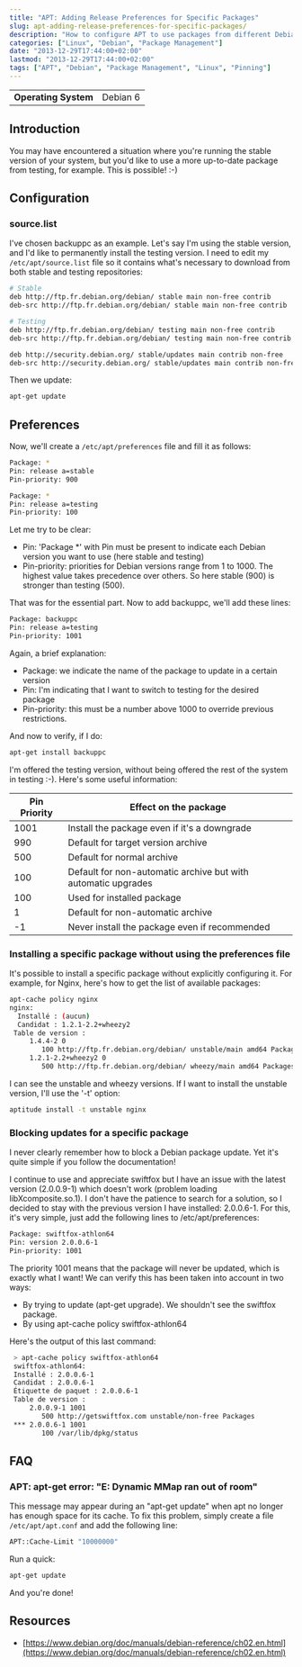 ```yaml
---
title: "APT: Adding Release Preferences for Specific Packages"
slug: apt-adding-release-preferences-for-specific-packages/
description: "How to configure APT to use packages from different Debian versions by setting package release preferences."
categories: ["Linux", "Debian", "Package Management"]
date: "2013-12-29T17:44:00+02:00"
lastmod: "2013-12-29T17:44:00+02:00"
tags: ["APT", "Debian", "Package Management", "Linux", "Pinning"]
---
```



|||
|-|-|
| **Operating System** | Debian 6 |


## Introduction

You may have encountered a situation where you're running the stable version of your system, but you'd like to use a more up-to-date package from testing, for example. This is possible! :-)

## Configuration

### source.list

I've chosen backuppc as an example. Let's say I'm using the stable version, and I'd like to permanently install the testing version. I need to edit my `/etc/apt/source.list` file so it contains what's necessary to download from both stable and testing repositories:

```bash
# Stable
deb http://ftp.fr.debian.org/debian/ stable main non-free contrib
deb-src http://ftp.fr.debian.org/debian/ stable main non-free contrib

# Testing
deb http://ftp.fr.debian.org/debian/ testing main non-free contrib
deb-src http://ftp.fr.debian.org/debian/ testing main non-free contrib

deb http://security.debian.org/ stable/updates main contrib non-free
deb-src http://security.debian.org/ stable/updates main contrib non-free
```

Then we update:

```bash
apt-get update
```

## Preferences

Now, we'll create a `/etc/apt/preferences` file and fill it as follows:

```bash
Package: *
Pin: release a=stable
Pin-priority: 900

Package: *
Pin: release a=testing
Pin-priority: 100
```

Let me try to be clear:

- Pin: 'Package \*' with Pin must be present to indicate each Debian version you want to use (here stable and testing)
- Pin-priority: priorities for Debian versions range from 1 to 1000. The highest value takes precedence over others. So here stable (900) is stronger than testing (500).

That was for the essential part. Now to add backuppc, we'll add these lines:

```bash
Package: backuppc
Pin: release a=testing
Pin-priority: 1001
```

Again, a brief explanation:

- Package: we indicate the name of the package to update in a certain version
- Pin: I'm indicating that I want to switch to testing for the desired package
- Pin-priority: this must be a number above 1000 to override previous restrictions.

And now to verify, if I do:

```bash
apt-get install backuppc
```

I'm offered the testing version, without being offered the rest of the system in testing :-). Here's some useful information:


| Pin Priority | Effect on the package |
|-------------|----------------------|
| 1001 | Install the package even if it's a downgrade |
| 990 | Default for target version archive |
| 500 | Default for normal archive |
| 100 | Default for non-automatic archive but with automatic upgrades |
| 100 | Used for installed package |
| 1 | Default for non-automatic archive |
| -1 | Never install the package even if recommended |


### Installing a specific package without using the preferences file

It's possible to install a specific package without explicitly configuring it. For example, for Nginx, here's how to get the list of available packages:

```bash
apt-cache policy nginx
nginx:
  Installé : (aucun)
  Candidat : 1.2.1-2.2+wheezy2
 Table de version :
     1.4.4-2 0
        100 http://ftp.fr.debian.org/debian/ unstable/main amd64 Packages
     1.2.1-2.2+wheezy2 0
        500 http://ftp.fr.debian.org/debian/ wheezy/main amd64 Packages
```

I can see the unstable and wheezy versions. If I want to install the unstable version, I'll use the '-t' option:

```bash
aptitude install -t unstable nginx
```

### Blocking updates for a specific package

I never clearly remember how to block a Debian package update. Yet it's quite simple if you follow the documentation!

I continue to use and appreciate swiftfox but I have an issue with the latest version (2.0.0.9-1) which doesn't work (problem loading libXcomposite.so.1). I don't have the patience to search for a solution, so I decided to stay with the previous version I have installed: 2.0.0.6-1. For this, it's very simple, just add the following lines to /etc/apt/preferences:

```bash
Package: swiftfox-athlon64
Pin: version 2.0.0.6-1
Pin-priority: 1001
```

The priority 1001 means that the package will never be updated, which is exactly what I want! We can verify this has been taken into account in two ways:

- By trying to update (apt-get upgrade). We shouldn't see the swiftfox package.
- By using apt-cache policy swiftfox-athlon64

Here's the output of this last command:

```bash
 > apt-cache policy swiftfox-athlon64
 swiftfox-athlon64:
 Installé : 2.0.0.6-1
 Candidat : 2.0.0.6-1
 Étiquette de paquet : 2.0.0.6-1
 Table de version :
     2.0.0.9-1 1001
        500 http://getswiftfox.com unstable/non-free Packages
 *** 2.0.0.6-1 1001
        100 /var/lib/dpkg/status
```

## FAQ

### APT: apt-get error: "E: Dynamic MMap ran out of room"

This message may appear during an "apt-get update" when apt no longer has enough space for its cache.
To fix this problem, simply create a file `/etc/apt/apt.conf` and add the following line:

```bash
APT::Cache-Limit "10000000"
```

Run a quick:

```bash
apt-get update
```

And you're done!

## Resources
- [https://www.debian.org/doc/manuals/debian-reference/ch02.en.html](https://www.debian.org/doc/manuals/debian-reference/ch02.en.html)
